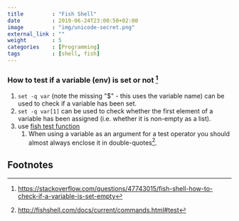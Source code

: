 ```yaml
---
title         : "Fish Shell"
date          : 2019-06-24T23:00:50+02:00
image         : "img/unicode-secret.png"
external_link : ""
weight        : 5
categories    : [Programming]
tags          : [shell, fish]
---
```


### How to test if a variable (env) is set or not [^1]

1. `set -q var` (note the missing "$" - this uses the variable name) can be used to check if a variable has been set.
2. `set -q var[1]` can be used to check whether the first element of a variable has been assigned (i.e. whether it is non-empty as a list).
3. use [fish test function](http://fishshell.com/docs/current/commands.html#test)
   1. When using a variable as an argument for a test operator you should almost always enclose it in double-quotes[^2].



## Footnotes

[^1]: https://stackoverflow.com/questions/47743015/fish-shell-how-to-check-if-a-variable-is-set-empty
[^2]: http://fishshell.com/docs/current/commands.html#test
[^3]: 
[^4]: 
[^5]: 
